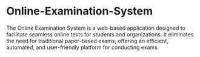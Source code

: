 # Online-Examination-System
The Online Examination System is a web-based application designed to facilitate seamless online tests for students and organizations. It eliminates the need for traditional paper-based exams, offering an efficient, automated, and user-friendly platform for conducting exams.
